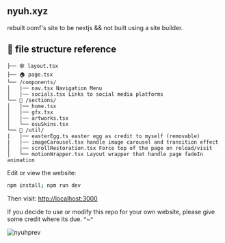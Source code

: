 ## nyuh.xyz

rebuilt oomf's site to be nextjs && not built using a site builder. 

## 📁 **file structure reference**

```
├── 🕸️ layout.tsx
├── 🏠 page.tsx 
└── /components/
│   |── nav.tsx Navigation Menu
│   |── socials.tsx Links to social media platforms
└── 🧩 /sections/
│   |── home.tsx
│   |── gfx.tsx
│   |── artworks.tsx
│   └── osuSkins.tsx
└── 🔧 /util/
|   |── easterEgg.ts easter egg as credit to myself (removable)
|   |── imageCarousel.tsx handle image carousel and transition effect
│   |── scrollRestoration.tsx Force top of the page on reload/visit
│   └── motionWrapper.tsx Layout wrapper that handle page fadeIn animation
```

Edit or view the website:
```bash
npm install; npm run dev
```

Then visit: [http://localhost:3000](http://localhost:3000)

If you decide to use or modify this repo for your own website, please give some credit where its due. ^~^

![nyuhprev](https://github.com/user-attachments/assets/d38fdb6d-d437-4048-84f7-caaea70b625b)
